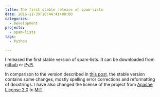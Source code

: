 ```yaml
---
title: The first stable release of spam-lists
date: 2016-11-30T10:44:41+00:00
categories:
  - Development
projects:
  - spam-lists
tags:
  - Python

---
```

I released the first stable version of spam-lists. It can be downloaded from [github][1] or [PyPI][2].

In comparison to the version described in [this post][3], the stable version contains some changes, mostly spelling error corrections and reformatting of docstrings. I have also changed the license of the project from [Apache License 2.0][4] to [MIT][5].

 [1]: https://github.com/piotr-rusin/spam-lists/releases
 [2]: https://pypi.python.org/pypi/spam-lists
 [3]: /2016/07/progress-in-development-of-spam-lists/
 [4]: http://choosealicense.com/licenses/apache-2.0/
 [5]: http://choosealicense.com/licenses/mit/
